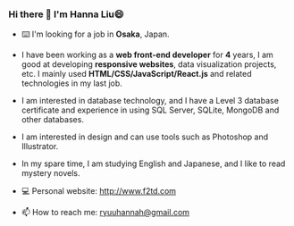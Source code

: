 ### Hi there 👋 I'm Hanna Liu😄

- ⌨️ I'm looking for a job in <b>Osaka</b>, Japan.

- I have been working as a <b>web front-end developer</b> for <b>4</b> years, I am good at developing <b>responsive websites</b>, data visualization projects, etc. I mainly used <b>HTML/CSS/JavaScript/React.js</b> and related technologies in my last job.

- I am interested in database technology, and I have a Level 3 database certificate and experience in using SQL Server, SQLite, MongoDB and other databases.

- I am interested in design and can use tools such as Photoshop and Illustrator.

- In my spare time, I am studying English and Japanese, and I like to read mystery novels.

- 💻 Personal website: http://www.f2td.com

- 📫 How to reach me: ryuuhannah@gmail.com

<!--
**HannaLiu/HannaLiu** is a ✨ _special_ ✨ repository because its `README.md` (this file) appears on your GitHub profile.

Here are some ideas to get you started:

- 🔭 I’m currently working on ...
- 🌱 I’m currently learning ...
- 👯 I’m looking to collaborate on ...
- 🤔 I’m looking for help with ...
- 💬 Ask me about ...
- 📫 How to reach me: ...
- 😄 Pronouns: ...
- ⚡ Fun fact: ...
-->
